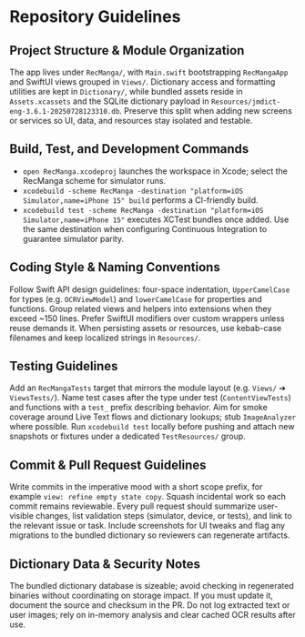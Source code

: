 # Repository Guidelines

## Project Structure & Module Organization
The app lives under `RecManga/`, with `Main.swift` bootstrapping `RecMangaApp` and SwiftUI views grouped in `Views/`. Dictionary access and formatting utilities are kept in `Dictionary/`, while bundled assets reside in `Assets.xcassets` and the SQLite dictionary payload in `Resources/jmdict-eng-3.6.1-20250728123310.db`. Preserve this split when adding new screens or services so UI, data, and resources stay isolated and testable.

## Build, Test, and Development Commands
- `open RecManga.xcodeproj` launches the workspace in Xcode; select the RecManga scheme for simulator runs.
- `xcodebuild -scheme RecManga -destination "platform=iOS Simulator,name=iPhone 15" build` performs a CI-friendly build.
- `xcodebuild test -scheme RecManga -destination "platform=iOS Simulator,name=iPhone 15"` executes XCTest bundles once added.
Use the same destination when configuring Continuous Integration to guarantee simulator parity.

## Coding Style & Naming Conventions
Follow Swift API design guidelines: four-space indentation, `UpperCamelCase` for types (e.g. `OCRViewModel`) and `lowerCamelCase` for properties and functions. Group related views and helpers into extensions when they exceed ~150 lines. Prefer SwiftUI modifiers over custom wrappers unless reuse demands it. When persisting assets or resources, use kebab-case filenames and keep localized strings in `Resources/`.

## Testing Guidelines
Add an `RecMangaTests` target that mirrors the module layout (e.g. `Views/` ➔ `ViewsTests/`). Name test cases after the type under test (`ContentViewTests`) and functions with a `test_` prefix describing behavior. Aim for smoke coverage around Live Text flows and dictionary lookups; stub `ImageAnalyzer` where possible. Run `xcodebuild test` locally before pushing and attach new snapshots or fixtures under a dedicated `TestResources/` group.

## Commit & Pull Request Guidelines
Write commits in the imperative mood with a short scope prefix, for example `view: refine empty state copy`. Squash incidental work so each commit remains reviewable. Every pull request should summarize user-visible changes, list validation steps (simulator, device, or tests), and link to the relevant issue or task. Include screenshots for UI tweaks and flag any migrations to the bundled dictionary so reviewers can regenerate artifacts.

## Dictionary Data & Security Notes
The bundled dictionary database is sizeable; avoid checking in regenerated binaries without coordinating on storage impact. If you must update it, document the source and checksum in the PR. Do not log extracted text or user images; rely on in-memory analysis and clear cached OCR results after use.
